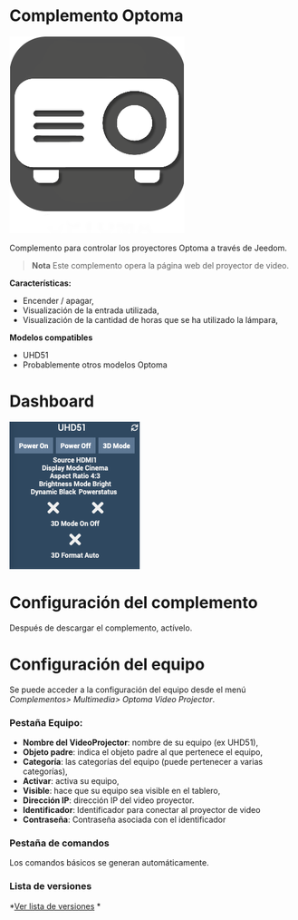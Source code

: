 Complemento Optoma
=============

![Complemento de logotipo](../assets/images/Optoma_icon.png "Complemento de logotipo")

Complemento para controlar los proyectores Optoma a través de Jeedom.

> **Nota**
> Este complemento opera la página web del proyector de video.


**Características:**

- Encender / apagar,
- Visualización de la entrada utilizada,
- Visualización de la cantidad de horas que se ha utilizado la lámpara,

**Modelos compatibles**
- UHD51
- Probablemente otros modelos Optoma

Dashboard
=========

![Panel visual](../assets/images/Dashboard.png "Panel visual")

Configuración del complemento
=======================

Después de descargar el complemento, actívelo.

Configuración del equipo
=============================

Se puede acceder a la configuración del equipo desde el menú *Complementos> Multimedia> Optoma Video Projector*.

### Pestaña Equipo:

- **Nombre del VideoProjector**: nombre de su equipo (ex UHD51),
- **Objeto padre**: indica el objeto padre al que pertenece el equipo,
- **Categoría**: las categorías del equipo (puede pertenecer a varias categorías),
- **Activar**: activa su equipo,
- **Visible**: hace que su equipo sea visible en el tablero,
- **Dirección IP**: dirección IP del video proyector.
- **Identificador**: Identificador para conectar al proyector de video
- **Contraseña**: Contraseña asociada con el identificador

### Pestaña de comandos

Los comandos básicos se generan automáticamente.

### Lista de versiones

*[Ver lista de versiones](changelog.md) *
